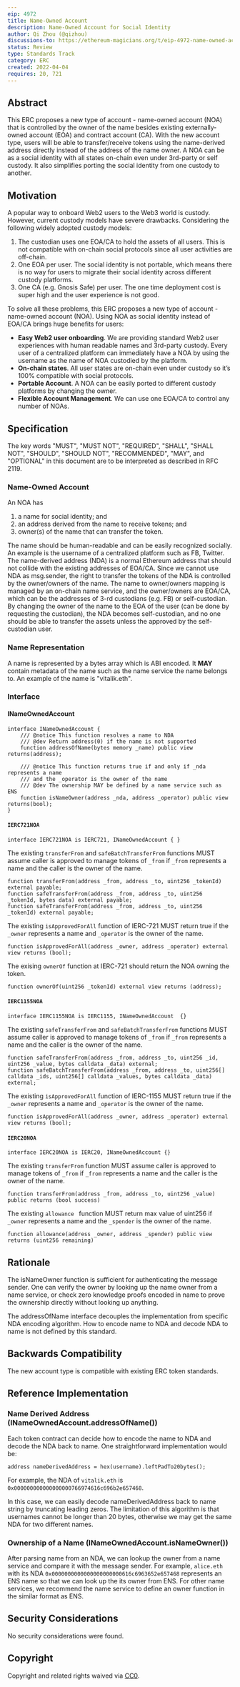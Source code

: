 ```yaml
---
eip: 4972
title: Name-Owned Account
description: Name-Owned Account for Social Identity
author: Qi Zhou (@qizhou)
discussions-to: https://ethereum-magicians.org/t/eip-4972-name-owned-account/8822
status: Review
type: Standards Track
category: ERC
created: 2022-04-04
requires: 20, 721
---
```


## Abstract
This ERC proposes a new type of account - name-owned account (NOA) that is controlled by the owner of the name besides existing externally-owned account (EOA) and contract account (CA). With the new account type, users will be able to transfer/receive tokens using the name-derived address directly instead of the address of the name owner. A NOA can be as a social identity with all states on-chain even under 3rd-party or self custody. It also simplifies porting the social identity from one custody to another.

## Motivation
A popular way to onboard Web2 users to the Web3 world is custody. However, current custody models have severe drawbacks. Considering the following widely adopted custody models:
1. The custodian uses one EOA/CA to hold the assets of all users. This is not compatible with on-chain social protocols since all user activities are off-chain.
2. One EOA per user. The social identity is not portable, which means there is no way for users to migrate their social identity across different custody platforms.
3. One CA (e.g. Gnosis Safe) per user. The one time deployment cost is super high and the user experience is not good.

To solve all these problems, this ERC proposes a new type of account - name-owned account (NOA).  Using NOA as social identity instead of EOA/CA brings huge benefits for users:
- **Easy Web2 user onboarding**. We are providing standard Web2 user experiences with human readable names and 3rd-party custody. Every user of a centralized platform can immediately have a NOA by using the username as the name of NOA custodied by the platform.
- **On-chain states**. All user states are on-chain even under custody so it’s 100% compatible with social protocols.
- **Portable Account**. A NOA can be easily ported to different custody platforms by changing the owner.
- **Flexible Account Management**. We can use one EOA/CA to control any number of NOAs.

## Specification

The key words "MUST", "MUST NOT", "REQUIRED", "SHALL", "SHALL NOT", "SHOULD", "SHOULD NOT", "RECOMMENDED", "MAY", and "OPTIONAL" in this document are to be interpreted as described in RFC 2119.

### Name-Owned Account
An NOA has
1. a name for social identity; and
2. an address derived from the name to receive tokens; and
3. owner(s) of the name that can transfer the token.

The name should be human-readable and can be easily recognized socially. An example is the username of a centralized platform such as FB, Twitter. The name-derived address (NDA) is a normal Ethereum address that should not collide with the existing addresses of EOA/CA. Since we cannot use NDA as msg.sender, the right to transfer the tokens of the NDA is controlled by the owner/owners of the name. The name to owner/owners mapping is managed by an on-chain name service, and the owner/owners are EOA/CA, which can be the addresses of 3-rd custodians (e.g. FB) or self-custodian. By changing the owner of the name to the EOA of the user (can be done by requesting the custodian), the NDA becomes self-custodian, and no one should be able to transfer the assets unless the approved by the self-custodian user. 


### Name Representation
A name is represented by a bytes array which is ABI encoded. It **MAY** contain metadata of the name such as the name service the name belongs to.  An example of the name is "vitalik.eth".

### Interface
#### INameOwnedAccount
```
interface INameOwnedAccount {
    /// @notice This function resolves a name to NDA
    /// @dev Return address(0) if the name is not supported
    function addressOfName(bytes memory _name) public view returns(address);

    /// @notice This function returns true if and only if _nda represents a name
    /// and the _operator is the owner of the name
    /// @dev The ownership MAY be defined by a name service such as ENS
    function isNameOwner(address _nda, address _operator) public view returns(bool);
}
```

#### `IERC721NOA`
```
interface IERC721NOA is IERC721, INameOwnedAccount { }
```

The existing `transferFrom` and `safeBatchTransferFrom` functions MUST assume caller is approved to manage tokens of `_from` if `_from` represents a name and the caller is the owner of the name.

```
function transferFrom(address _from, address _to, uint256 _tokenId) external payable;
function safeTransferFrom(address _from, address _to, uint256 _tokenId, bytes data) external payable;
function safeTransferFrom(address _from, address _to, uint256 _tokenId) external payable;
```

The existing `isApprovedForAll` function of IERC-721 MUST return true if the `_owner` represents a name and `_operator` is the owner of the name.

```
function isApprovedForAll(address _owner, address _operator) external view returns (bool);
```

The exising `ownerOf` function at IERC-721 should return the NOA owning the token.

```
function ownerOf(uint256 _tokenId) external view returns (address);
```

#### `IERC1155NOA`
```
interface IERC1155NOA is IERC1155, INameOwnedAccount  {}
```

The existing `safeTransferFrom` and `safeBatchTransferFrom` functions MUST assume caller is approved to manage tokens of `_from` if `_from` represents a name and the caller is the owner of the name.

```
function safeTransferFrom(address _from, address _to, uint256 _id, uint256 _value, bytes calldata _data) external;
function safeBatchTransferFrom(address _from, address _to, uint256[] calldata _ids, uint256[] calldata _values, bytes calldata _data) external;
```

The existing `isApprovedForAll` function of IERC-1155 MUST return true if the `_owner` represents a name and `_operator` is the owner of the name.

```
function isApprovedForAll(address _owner, address _operator) external view returns (bool);
```

#### `IERC20NOA`
```
interface IERC20NOA is IERC20, INameOwnedAccount {}
```

The existing `transferFrom` function MUST assume caller is approved to manage tokens of `_from` if `_from` represents a name and the caller is the owner of the name.

```
function transferFrom(address _from, address _to, uint256 _value) public returns (bool success)
```

The existing `allowance ` function MUST return max value of uint256 if `_owner` represents a name and the `_spender` is the owner of the name.

```
function allowance(address _owner, address _spender) public view returns (uint256 remaining)
```

## Rationale
The isNameOwner function is sufficient for authenticating the message sender. One can verify the owner by looking up the name owner from a name service, or check zero knowledge proofs encoded in name to prove the ownership directly without looking up anything.

The addressOfName interface decouples the implementation from specific NDA encoding algorithm. How to encode name to NDA and decode NDA to name is not defined by this standard.

## Backwards Compatibility
The new account type is compatible with existing ERC token standards.

## Reference Implementation
### Name Derived Address (INameOwnedAccount.addressOfName())
Each token contract can decide how to encode the name to NDA and decode the NDA back to name. One straightforward implementation would be:

```
address nameDerivedAddress = hex(username).leftPadTo20bytes();
```

For example, the NDA of `vitalik.eth` is `0x000000000000000000766974616c696b2e657468`.

In this case, we can easily decode nameDerivedAddress back to name string by truncating leading zeros. The limitation of this algorithm is that usernames cannot be longer than 20 bytes, otherwise we may get the same NDA for two different names.

### Ownership of a Name (INameOwnedAccount.isNameOwner())
After parsing name from an NDA, we can lookup the owner from a name service and compare it with the message sender. For example, `alice.eth` with its NDA `0x0000000000000000000000616c6963652e657468` represents an ENS name so that we can look up the its owner from ENS. For other name services, we recommend the name service to define an owner function in the similar format as ENS.

## Security Considerations
No security considerations were found.

## Copyright
Copyright and related rights waived via [CC0](../LICENSE.md).
